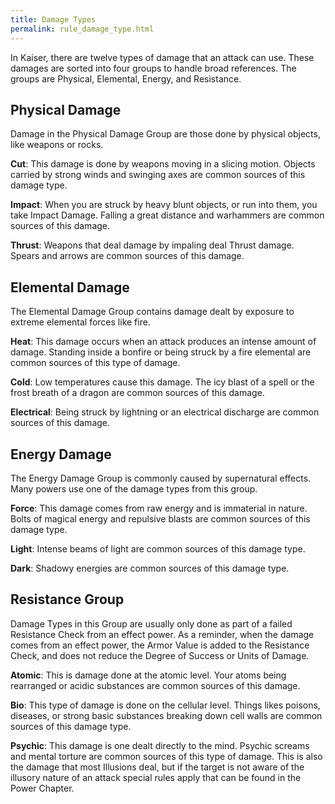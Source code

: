 ```yaml
---
title: Damage Types
permalink: rule_damage_type.html
---
```


In Kaiser, there are twelve types of damage that an attack can use. These damages are sorted into four groups to handle broad references. The groups are Physical, Elemental, Energy, and Resistance. 

## Physical Damage
Damage in the Physical Damage Group are those done by physical objects, like weapons or rocks.

**Cut**: This damage is done by weapons moving in a slicing motion. Objects carried by strong winds and swinging axes are common sources of this damage type.

**Impact**: When you are struck by heavy blunt objects, or run into them, you take Impact Damage. Falling a great distance and warhammers are common sources of this damage.

**Thrust**: Weapons that deal damage by impaling deal Thrust damage. Spears and arrows are common sources of this damage.

## Elemental Damage
The Elemental Damage Group contains damage dealt by exposure to extreme elemental forces like fire.

**Heat**: This damage occurs when an attack produces an intense amount of damage. Standing inside a bonfire or being struck by a fire elemental are common sources of this type of damage.

**Cold**: Low temperatures cause this damage. The icy blast of a spell or the frost breath of a dragon are common sources of this damage.

**Electrical**: Being struck by lightning or an electrical discharge are common sources of this damage.

## Energy Damage
The Energy Damage Group is commonly caused by supernatural effects. Many powers use one of the damage types from this group.

**Force**: This damage comes from raw energy and is immaterial in nature. Bolts of magical energy and repulsive blasts are common sources of this damage type.

**Light**: Intense beams of light are common sources of this damage type.

**Dark**: Shadowy energies are common sources of this damage type.

## Resistance Group
Damage Types in this Group are usually only done as part of a failed Resistance Check from an effect power. As a reminder, when the damage comes from an effect power, the Armor Value is added to the Resistance Check, and does not reduce the Degree of Success or Units of Damage.

**Atomic**: This is damage done at the atomic level. Your atoms being rearranged or acidic substances are common sources of this damage.

**Bio**: This type of damage is done on the cellular level. Things likes poisons, diseases, or strong basic substances breaking down cell walls are common sources of this damage type.

**Psychic**: This damage is one dealt directly to the mind. Psychic screams and mental torture are common sources of this type of damage. This is also the damage that most Illusions deal, but if the target is not aware of the illusory nature of an attack special rules apply that can be found in the Power Chapter.